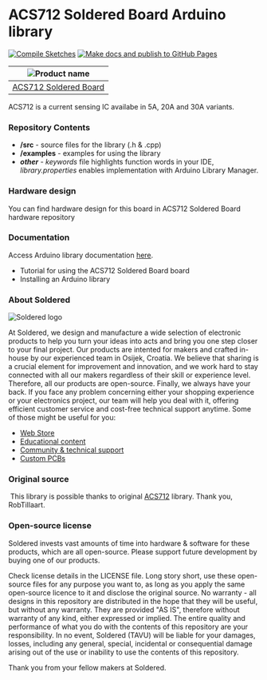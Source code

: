 # ACS712 Soldered Board Arduino library

[![Compile Sketches](http://github-actions.40ants.com/e-radionicacom/Soldered-ACS712-Current-Sensor-Arduino-Library/matrix.svg?branch=dev&only=Compile%20Sketches)](https://github.com/e-radionicacom/Soldered-ACS712-Current-Sensor-Arduino-Library/actions/workflows/compile_test.yml)
[![Make docs and publish to GitHub Pages](https://github.com/e-radionicacom/Soldered-ACS712-Current-Sensor-Arduino-Library/actions/workflows/make_docs.yml/badge.svg?branch=dev)](https://github.com/e-radionicacom/Soldered-ACS712-Current-Sensor-Arduino-Library/actions/workflows/make_docs.yml)

| ![Product name](https://upload.wikimedia.org/wikipedia/commons/8/8f/Example_image.svg) |
| :---------------------------------------------------------------------------------------------: |
| [ACS712 Soldered Board](https://www.solde.red/SKU)                                                            |

ACS712 is a current sensing IC availabe in 5A, 20A and 30A variants.

### Repository Contents
- **/src** - source files for the library (.h & .cpp)
- **/examples** - examples for using the library
- ***other*** - *keywords* file highlights function words in your IDE, *library.properties* enables implementation with Arduino Library Manager.

### Hardware design
You can find hardware design for this board in ACS712 Soldered Board hardware repository

### Documentation

Access Arduino library documentation [here](https://e-radionicacom.github.io/Soldered-ACS712-Current-Sensor-Arduino-Library/).

- Tutorial for using the ACS712 Soldered Board board
- Installing an Arduino library

### About Soldered
![Soldered logo](https://raw.githubusercontent.com/e-radionicacom/Soldered-ACS712-Current-Sensor-Arduino-Library/dev/extras/Logo%20horizontal-2.svg)

At Soldered, we design and manufacture a wide selection of electronic products to help you turn your ideas into acts and bring you one step closer to your final project. Our products are intented for makers and crafted in-house by our experienced team in Osijek, Croatia. We believe that sharing is a crucial element for improvement and innovation, and we work hard to stay connected with all our makers regardless of their skill or experience level. Therefore, all our products are open-source. Finally, we always have your back. If you face any problem concerning either your shopping experience or your electronics project, our team will help you deal with it, offering efficient customer service and cost-free technical support anytime. Some of those might be useful for you:

- [Web Store](https://www.soldered.com)
- [Educational content](https://learn.soldered.com)
- [Community & technical support](https://community.soldered.com)
- [Custom PCBs](https://pcb.soldered.com)


### Original source
​
This library is possible thanks to original [ACS712](https://github.com/RobTillaart/ACS712) library. Thank you, RobTillaart. 


### Open-source license
Soldered invests vast amounts of time into hardware & software for these products, which are all open-source. Please support future development by buying one of our products. 

Check license details in the LICENSE file. Long story short, use these open-source files for any purpose you want to, as long as you apply the same open-source licence to it and disclose the original source. No warranty - all designs in this repository are distributed in the hope that they will be useful, but without any warranty. They are provided "AS IS", therefore without warranty of any kind, either expressed or implied. The entire quality and performance of what you do with the contents of this repository are your responsibility. In no event, Soldered (TAVU) will be liable for your damages, losses, including any general, special, incidental or consequential damage arising out of the use or inability to use the contents of this repository. 

Thank you from your fellow makers at Soldered.


